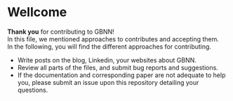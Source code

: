 # Wellcome
**Thank you** for contributing to GBNN!
<br/>
In this file, we mentioned approaches to contributes and accepting them.
<br/>
In the following, you will find the different approaches for contributing.
- Write posts on the blog, Linkedin, your websites about GBNN.
- Review all parts of the files, and submit bug reports and suggestions.
- If the documentation and corresponding paper are not adequate to help you, please submit an issue upon this repository detailing your questions.
